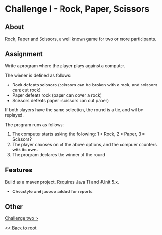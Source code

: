# Challenge I - Rock, Paper, Scissors

## About

Rock, Paper and Scissors, a well known game for two or more participants. 

## Assignment
Write a program where the player plays against a computer.

The winner is defined as follows:
- Rock defeats scissors (scissors can be broken with a rock, and scissors cant cut rock)
- Paper defeats rock (paper can cover a rock)
- Scissors defeats paper (scissors can cut paper)

If both players have the same selection, the round is a tie, and wil be replayed.

The program runs as follows:
1. The computer starts asking the following: 1 = Rock, 2 = Paper, 3 = Scissors?
2. The player chooses on of the above options, and the compuer counters with its own.
3. The program declares the winner of the round

## Features
Build as a maven project. Requires Java 11 and JUnit 5.x.
- Checstyle and jacoco added for reports
## Other
[Challenge two >](../../Haaste2/challengetwo)

[<< Back to root](https://github.com/SJarno/Schoolproject-Java-Challenges)
